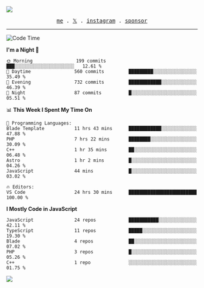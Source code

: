 <img style="bottom: 800px;" src="https://imgur.com/rilHVxA.png"/>
<p align="center">
  <samp>
    <a href="https://fayln.com">me</a> .
    <!-- <a href="https://fayln.com/projects">projects</a> . -->
    <a href="https://go.fayln.com/twitter">𝕏</a> .
    <a href="https://go.fayln.com/instagram">instagram</a> .
<!--     <a href="https://go.fayln.com/polywork">polywork</a> . -->
    <a href="https://github.com/sponsors/faridhnzz">sponsor</a>
  </samp>
</p>

---
<!--START_SECTION:waka-->
![Code Time](http://img.shields.io/badge/Code%20Time-2%2C394%20hrs%2016%20mins-blue)

**I'm a Night 🦉** 

```text
🌞 Morning                199 commits         ███░░░░░░░░░░░░░░░░░░░░░░   12.61 % 
🌆 Daytime                560 commits         █████████░░░░░░░░░░░░░░░░   35.49 % 
🌃 Evening                732 commits         ████████████░░░░░░░░░░░░░   46.39 % 
🌙 Night                  87 commits          █░░░░░░░░░░░░░░░░░░░░░░░░   05.51 % 
```


📊 **This Week I Spent My Time On** 

```text
💬 Programming Languages: 
Blade Template           11 hrs 43 mins      ████████████░░░░░░░░░░░░░   47.88 % 
PHP                      7 hrs 22 mins       ████████░░░░░░░░░░░░░░░░░   30.09 % 
C++                      1 hr 35 mins        ██░░░░░░░░░░░░░░░░░░░░░░░   06.48 % 
Astro                    1 hr 2 mins         █░░░░░░░░░░░░░░░░░░░░░░░░   04.26 % 
JavaScript               44 mins             █░░░░░░░░░░░░░░░░░░░░░░░░   03.02 % 

🔥 Editors: 
VS Code                  24 hrs 30 mins      █████████████████████████   100.00 % 
```

**I Mostly Code in JavaScript** 

```text
JavaScript               24 repos            ███████████░░░░░░░░░░░░░░   42.11 % 
TypeScript               11 repos            █████░░░░░░░░░░░░░░░░░░░░   19.30 % 
Blade                    4 repos             ██░░░░░░░░░░░░░░░░░░░░░░░   07.02 % 
PHP                      3 repos             █░░░░░░░░░░░░░░░░░░░░░░░░   05.26 % 
C++                      1 repo              ░░░░░░░░░░░░░░░░░░░░░░░░░   01.75 % 
```




<!--END_SECTION:waka-->

![](https://hit.yhype.me/github/profile?user_id=29797712)
